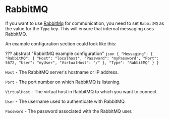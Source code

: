# RabbitMQ

If you want to use [RabbitMq](https://www.rabbitmq.com/) for communication, you need to set `RabbitMQ` as the value for the `Type` key. This will ensure that internal messaging uses RabbitMQ.


An example configuration section could look like this:

??? abstract "RabbitMQ example configuration"
    ```json
    {
      "Messaging": {
        "RabbitMQ": {
          "Host": "localhost",
          "Password": "myPassword",
          "Port": 5672,
          "User": "myUser",
          "VirtualHost": "/"
        },
        "Type": "RabbitMQ"
      }
    }
    ```

`Host` - The RabbitMQ server's hostname or IP address.

`Port` - The port number on which RabbitMQ is listening.

`VirtualHost` - The virtual host in RabbitMQ to which you want to connect.

`User` - The username used to authenticate with RabbitMQ.

`Password` - The password associated with the RabbitMQ user.

